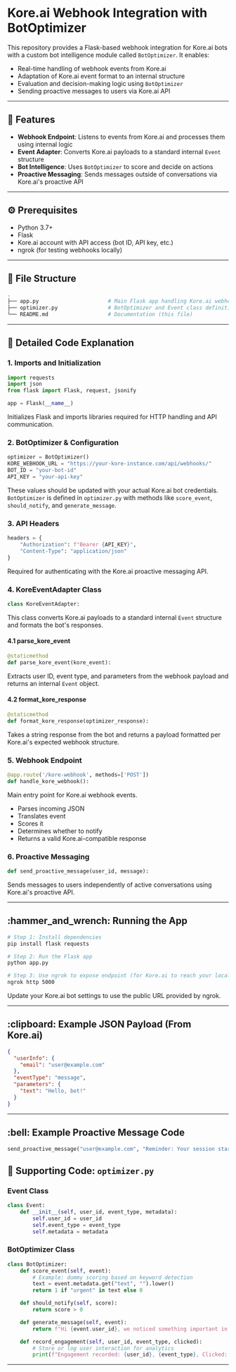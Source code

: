 
# Kore.ai Webhook Integration with BotOptimizer

This repository provides a Flask-based webhook integration for Kore.ai bots with a custom bot intelligence module called `BotOptimizer`. It enables:

- Real-time handling of webhook events from Kore.ai
- Adaptation of Kore.ai event format to an internal structure
- Evaluation and decision-making logic using `BotOptimizer`
- Sending proactive messages to users via Kore.ai API

---

## :rocket: Features

- **Webhook Endpoint**: Listens to events from Kore.ai and processes them using internal logic
- **Event Adapter**: Converts Kore.ai payloads to a standard internal `Event` structure
- **Bot Intelligence**: Uses `BotOptimizer` to score and decide on actions
- **Proactive Messaging**: Sends messages outside of conversations via Kore.ai's proactive API

---

## :gear: Prerequisites

- Python 3.7+
- Flask
- Kore.ai account with API access (bot ID, API key, etc.)
- ngrok (for testing webhooks locally)

---

## :file_folder: File Structure

```bash
.
├── app.py                      # Main Flask app handling Kore.ai webhook and proactive messaging
├── optimizer.py                # BotOptimizer and Event class definitions
└── README.md                   # Documentation (this file)
```

---

## :page_facing_up: Detailed Code Explanation

### 1. Imports and Initialization
```python
import requests
import json
from flask import Flask, request, jsonify

app = Flask(__name__)
```
Initializes Flask and imports libraries required for HTTP handling and API communication.

### 2. BotOptimizer & Configuration

```python
optimizer = BotOptimizer()
KORE_WEBHOOK_URL = "https://your-kore-instance.com/api/webhooks/"
BOT_ID = "your-bot-id"
API_KEY = "your-api-key"
```

These values should be updated with your actual Kore.ai bot credentials. `BotOptimizer` is defined in `optimizer.py` with methods like `score_event`, `should_notify`, and `generate_message`.

### 3. API Headers

```python
headers = {
    "Authorization": f"Bearer {API_KEY}",
    "Content-Type": "application/json"
}
```

Required for authenticating with the Kore.ai proactive messaging API.

### 4. KoreEventAdapter Class

```python
class KoreEventAdapter:
```

This class converts Kore.ai payloads to a standard internal `Event` structure and formats the bot's responses.

#### 4.1 parse\_kore\_event

```python
@staticmethod
def parse_kore_event(kore_event):
```

Extracts user ID, event type, and parameters from the webhook payload and returns an internal `Event` object.

#### 4.2 format\_kore\_response

```python
@staticmethod
def format_kore_response(optimizer_response):
```

Takes a string response from the bot and returns a payload formatted per Kore.ai's expected webhook structure.

### 5. Webhook Endpoint

```python
@app.route('/kore-webhook', methods=['POST'])
def handle_kore_webhook():
```

Main entry point for Kore.ai webhook events.

* Parses incoming JSON
* Translates event
* Scores it
* Determines whether to notify
* Returns a valid Kore.ai-compatible response

### 6. Proactive Messaging

```python
def send_proactive_message(user_id, message):
```

Sends messages to users independently of active conversations using Kore.ai's proactive API.

---

## \:hammer\_and\_wrench: Running the App

```bash
# Step 1: Install dependencies
pip install flask requests

# Step 2: Run the Flask app
python app.py

# Step 3: Use ngrok to expose endpoint (for Kore.ai to reach your local machine)
ngrok http 5000
```

Update your Kore.ai bot settings to use the public URL provided by ngrok.

---

## \:clipboard: Example JSON Payload (From Kore.ai)

```json
{
  "userInfo": {
    "email": "user@example.com"
  },
  "eventType": "message",
  "parameters": {
    "text": "Hello, bot!"
  }
}
```

---

## \:bell: Example Proactive Message Code

```python
send_proactive_message("user@example.com", "Reminder: Your session starts in 15 minutes!")
```

## :blue_book: Supporting Code: `optimizer.py`

### Event Class
```python
class Event:
    def __init__(self, user_id, event_type, metadata):
        self.user_id = user_id
        self.event_type = event_type
        self.metadata = metadata
```

### BotOptimizer Class
```python
class BotOptimizer:
    def score_event(self, event):
        # Example: dummy scoring based on keyword detection
        text = event.metadata.get("text", "").lower()
        return 1 if "urgent" in text else 0

    def should_notify(self, score):
        return score > 0

    def generate_message(self, event):
        return f"Hi {event.user_id}, we noticed something important in your message."

    def record_engagement(self, user_id, event_type, clicked):
        # Store or log user interaction for analytics
        print(f"Engagement recorded: {user_id}, {event_type}, Clicked: {clicked}")
```

---

